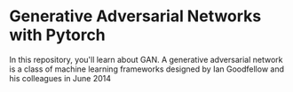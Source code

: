 # Generative Adversarial Networks with Pytorch
In this repository, you'll learn about GAN.
A generative adversarial network is a class of machine learning frameworks designed by Ian Goodfellow and his colleagues in June 2014
